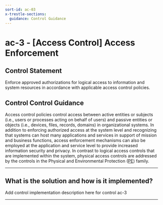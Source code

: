 ```yaml
---
sort-id: ac-03
x-trestle-sections:
  guidance: Control Guidance
---
```


# ac-3 - \[Access Control\] Access Enforcement

## Control Statement

Enforce approved authorizations for logical access to information and system resources in accordance with applicable access control policies.

## Control Control Guidance

Access control policies control access between active entities or subjects (i.e., users or processes acting on behalf of users) and passive entities or objects (i.e., devices, files, records, domains) in organizational systems. In addition to enforcing authorized access at the system level and recognizing that systems can host many applications and services in support of mission and business functions, access enforcement mechanisms can also be employed at the application and service level to provide increased information security and privacy. In contrast to logical access controls that are implemented within the system, physical access controls are addressed by the controls in the Physical and Environmental Protection ([PE](#pe)) family.

______________________________________________________________________

## What is the solution and how is it implemented?

Add control implementation description here for control ac-3

______________________________________________________________________
